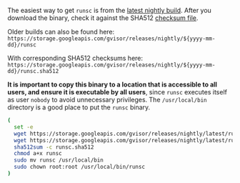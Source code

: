 The easiest way to get `runsc` is from the [latest nightly
build][latest-nightly]. After you download the binary, check it against the
SHA512 [checksum file][latest-hash].

Older builds can also be found here:
`https://storage.googleapis.com/gvisor/releases/nightly/${yyyy-mm-dd}/runsc`

With corresponding SHA512 checksums here:
`https://storage.googleapis.com/gvisor/releases/nightly/${yyyy-mm-dd}/runsc.sha512`

**It is important to copy this binary to a location that is accessible to all
users, and ensure it is executable by all users**, since `runsc` executes itself
as user `nobody` to avoid unnecessary privileges. The `/usr/local/bin` directory is
a good place to put the `runsc` binary.

```bash
(
  set -e 
  wget https://storage.googleapis.com/gvisor/releases/nightly/latest/runsc
  wget https://storage.googleapis.com/gvisor/releases/nightly/latest/runsc.sha512
  sha512sum -c runsc.sha512
  chmod a+x runsc
  sudo mv runsc /usr/local/bin
  sudo chown root:root /usr/local/bin/runsc
)
```

[latest-nightly]: https://storage.googleapis.com/gvisor/releases/nightly/latest/runsc
[latest-hash]: https://storage.googleapis.com/gvisor/releases/nightly/latest/runsc.sha512
[oci]: https://www.opencontainers.org

